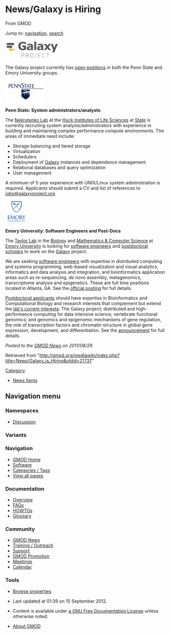 









<span id="top"></span>







# <span dir="auto">News/Galaxy is Hiring</span>





From GMOD









Jump to: [navigation](#mw-navigation), [search](#p-search)







<a href="http://galaxyproject.org/wiki/News/Galaxy%20is%20Hiring"
rel="nofollow" title="Galaxy Project is hiring"><img
src="https://raw.githubusercontent.com/GMOD/gmod.github.io/main/mediawiki/images/thumb/c/c7/GalaxyLogoBigger.png/170px-GalaxyLogoBigger.png"
srcset="https://raw.githubusercontent.com/GMOD/gmod.github.io/main/mediawiki/images/thumb/c/c7/GalaxyLogoBigger.png/255px-GalaxyLogoBigger.png 1.5x, https://raw.githubusercontent.com/GMOD/gmod.github.io/main/mediawiki/images/thumb/c/c7/GalaxyLogoBigger.png/340px-GalaxyLogoBigger.png 2x"
width="170" height="60" alt="Galaxy Project is hiring" /></a>



The Galaxy project currently has
<a href="http://galaxyproject.org/wiki/News/Galaxy%20is%20Hiring"
class="external text" rel="nofollow">open positions</a> in both the Penn
State and Emory University groups.



<a href="../File:PennState.gif" class="image"
title="Galaxy is hiring"><img
src="https://raw.githubusercontent.com/GMOD/gmod.github.io/main/mediawiki/images/8/83/PennState.gif" width="121" height="70"
alt="Galaxy is hiring" /></a>



**Penn State: System administrators/analysts**

The <a href="http://www.bx.psu.edu/~anton/" class="external text"
rel="nofollow">Nekrutenko Lab</a> at the
<a href="http://www.huck.psu.edu/" class="external text"
rel="nofollow">Huck Institutes of Life Sciences</a> at
<a href="http://psu.edu/%7CPenn" class="external text"
rel="nofollow">State</a> is currently recruiting system
analysts/administrators with experience in building and maintaining
complex performance compute environments. The areas of immediate need
include:

- Storage balancing and tiered storage
- Virtualization
- Schedulers
- Deployment of [Galaxy](../Galaxy.1 "Galaxy") instances and dependence
  management
- Relational databases and query optimization
- User management

A minimum of 5 year experience with UNIX/Linux system administration is
required. Applicants should submit a CV and list of references to
<a href="mailto:jobs@galaxyproject.org" class="external text"
rel="nofollow">jobs@galaxyproject.org</a>.



<a href="http://bx.mathcs.emory.edu/joining/" rel="nofollow"
title="Openings at Emory University"><img
src="https://raw.githubusercontent.com/GMOD/gmod.github.io/main/mediawiki/images/7/7a/EmoryLogoSmall.gif" width="70"
height="70" alt="Openings at Emory University" /></a>



**Emory University: Software Engineers and Post-Docs**

The <a href="http://bx.mathcs.emory.edu/" class="external text"
rel="nofollow">Taylor Lab</a> in the
<a href="http://www.biology.emory.edu" class="external text"
rel="nofollow">Biology</a> and
<a href="http://www.mathcs.emory.edu" class="external text"
rel="nofollow">Mathematics &amp; Computer Science</a> at
<a href="http://emory.edu/" class="external text" rel="nofollow">Emory
University</a> is looking for
<a href="http://bx.mathcs.emory.edu/joining/sw/" class="external text"
rel="nofollow">software engineers</a> and
<a href="http://bx.mathcs.emory.edu/joining/postdocs/"
class="external text" rel="nofollow">postdoctoral scholars</a> to work
on the [Galaxy](../Galaxy.1 "Galaxy") project.

We are seeking
<a href="http://bx.mathcs.emory.edu/joining/sw/" class="external text"
rel="nofollow">software engineers</a> with expertise in distributed
computing and systems programming, web-based visualization and visual
analytics, informatics and data analysis and integration, and
bioinformatics application areas such as re-sequencing, *de novo*
assembly, metagenomics, transcriptome analysis and epigenetics. These
are full time positions located in Atlanta, GA. See the
<a href="http://bx.mathcs.emory.edu/joining/sw/" class="external text"
rel="nofollow">official posting</a> for full details.

<a href="http://bx.mathcs.emory.edu/joining/postdocs/"
class="external text" rel="nofollow">Postdoctoral applicants</a> should
have expertise in Bioinformatics and Computational Biology and research
interests that complement but extend the
<a href="http://bx.mathcs.emory.edu/research/" class="external text"
rel="nofollow">lab's current interests</a>: The Galaxy project;
distributed and high-performance computing for data intensive science;
vertebrate functional genomics; and genomics and epigenomic mechanisms
of gene regulation, the role of transcription factors and chromatin
structure in global gene expression, development, and differentiation.
See the <a href="http://bx.mathcs.emory.edu/joining/postdocs/"
class="external text" rel="nofollow">announcement</a> for full details.

  



*Posted to the [GMOD News](../GMOD_News "GMOD News") on 2011/08/29*







Retrieved from
"<http://gmod.org/mediawiki/index.php?title=News/Galaxy_is_Hiring&oldid=21737>"







[Category](../Special%3ACategories "Special%3ACategories"):

- [News Items](../Category%3ANews_Items "Category%3ANews Items")















## Navigation menu









### Namespaces


- <span id="ca-talk"><a
  href="http://gmod.org/mediawiki/index.php?title=Talk:News/Galaxy_is_Hiring&amp;action=edit&amp;redlink=1"
  accesskey="t"
  title="Discussion about the content page [t]">Discussion</a></span>





### 

### Variants[](#)























<a href="../Main_Page"
style="background-image: url(../../images/GMOD-cogs.png);"
title="Visit the main page"></a>





### Navigation



- <span id="n-GMOD-Home">[GMOD Home](../Main_Page)</span>
- <span id="n-Software">[Software](../GMOD_Components)</span>
- <span id="n-Categories-.2F-Tags">[Categories /
  Tags](../Categories)</span>
- <span id="n-View-all-pages">[View all
  pages](../Special:AllPages)</span>







### Documentation



- <span id="n-Overview">[Overview](../Overview)</span>
- <span id="n-FAQs">[FAQs](../Category%3AFAQ)</span>
- <span id="n-HOWTOs">[HOWTOs](../Category%3AHOWTO)</span>
- <span id="n-Glossary">[Glossary](../Glossary)</span>







### Community



- <span id="n-GMOD-News">[GMOD News](../GMOD_News)</span>
- <span id="n-Training-.2F-Outreach">[Training /
  Outreach](../Training_and_Outreach)</span>
- <span id="n-Support">[Support](../Support)</span>
- <span id="n-GMOD-Promotion">[GMOD Promotion](../GMOD_Promotion)</span>
- <span id="n-Meetings">[Meetings](../Meetings)</span>
- <span id="n-Calendar">[Calendar](../Calendar)</span>







### Tools




- <span id="t-smwbrowselink"><a href="../Special%3ABrowse/News-2FGalaxy_is_Hiring"
  rel="smw-browse">Browse properties</a></span>












- <span id="footer-info-lastmod">Last updated at 01:39 on 15 September
  2012.</span>
<!-- - <span id="footer-info-viewcount">10,882 page views.</span> -->
- <span id="footer-info-copyright">Content is available under
  <a href="http://www.gnu.org/licenses/fdl-1.3.html" class="external"
  rel="nofollow">a GNU Free Documentation License</a> unless otherwise
  noted.</span>

<!-- -->

- <span id="footer-places-about">[About
  GMOD](../GMOD%3AAbout "GMOD%3AAbout")</span>

<!-- -->







